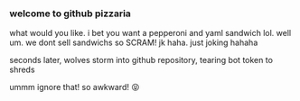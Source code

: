 ### welcome to github pizzaria
what would you like. i bet you want a pepperoni and yaml sandwich lol.
well um. we dont sell sandwichs so SCRAM! jk haha. just joking hahaha

seconds later, wolves storm into github repository, tearing bot token to shreds

ummm ignore that! so awkward! 😝
<!--
**AQUASINE/AQUASINE** is a ✨ _special_ ✨ repository because its `README.md` (this file) appears on your GitHub profile.

Here are some ideas to get you started:

- 🔭 I’m currently working on ...
- 🌱 I’m currently learning ...
- 👯 I’m looking to collaborate on ...
- 🤔 I’m looking for help with ...
- 💬 Ask me about ...
- 📫 How to reach me: ...
- 😄 Pronouns: ...
- ⚡ Fun fact: ...
-->
